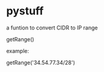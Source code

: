 # pystuff


a funtion to convert CIDR to IP range

getRange()

example:

getRange('34.54.77.34/28')



